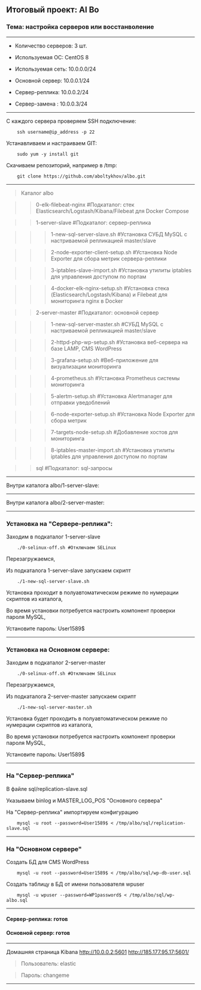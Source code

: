 ## Итоговый проект: Al Bo

### Тема: настройка серверов или восстанволение

---

- Количество серверов: 3 шт.

- Используемая ОС: CentOS 8

- Используемая сеть: 10.0.0.0/24

- Основной сервер: 10.0.0.1/24

- Сервер-реплика: 10.0.0.2/24

- Сервер-замена : 10.0.0.3/24 

---

С каждого сервера проверяем SSH подключение: 

        ssh username@ip_address -p 22

Устанавливаем и настраиваем GIT: 

        sudo yum -y install git

Скачиваем репозиторий, например в /tmp: 

        git clone https://github.com/aboltykhov/albo.git

---

> Каталог albo

>> 0-elk-filebeat-nginx		#Подкаталог: стек Elasticsearch/Logstash/Kibana/Filebeat для Docker Compose

>> 1-server-slave				#Подкаталог: сервер-реплика

>>> 1-new-sql-server-slave.sh		#Установка СУБД MySQL c настриваемой репликацией master/slave

>>> 2-node-exporter-client-setup.sh	#Установка Node Exporter для сбора метрик сервера-реплики

>>> 3-iptables-slave-import.sh		#Установка утилиты iptables для управления доступом по портам

>>> 4-docker-elk-nginx-setup.sh		#Установка стека (Elasticsearch/Logstash/Kibana) и Filebeat для мониторинга nginx в Docker

>> 2-server-master			#Подкаталог: основной сервер

>>> 1-new-sql-server-master.sh	#СУБД MySQL c настриваемой репликацией master/slave

>>> 2-httpd-php-wp-setup.sh		#Установка веб-сервера на базе LAMP, CMS WordPress

>>> 3-grafana-setup.sh			#Веб-приложение для визуализации мониторинга

>>> 4-prometheus.sh				#Установка Prometheus системы мониторинга 

>>> 5-alertm-setup.sh			#Установка Alertmanager для отправки уведоблений

>>> 6-node-exporter-setup.sh		#Установка Node Exporter для сбора метрик

>>> 7-targets-node-setup.sh		#Добавление хостов для мониторинга

>>> 8-iptables-master-import.sh	#Установка утилиты iptables для управления доступом по портам

>> sql					      	#Подкаталог: sql-запросы 

---

Внутри каталога albo/1-server-slave:

---

Внутри каталога albo/2-server-master:

---

### Установка на "Сервере-реплика":

Заходим в подкаталог 1-server-slave

        ./0-selinux-off.sh #Отключаем SELinux

Перезагружаемся,

Из подкаталога 1-server-slave запускаем скрипт 

        ./1-new-sql-server-slave.sh

Установка проходит в полуавтоматическом режиме по нумерации скриптов из каталога,

Во время установки потребуется настроить компонент проверки пароля MySQL, 

Установите пароль: User1589$

---

### Установка на Основном сервере:

Заходим в подкаталог 2-server-master

        ./0-selinux-off.sh #Отключаем SELinux

Перезагружаемся,

Из подкаталога 2-server-master запускаем скрипт  

        ./1-new-sql-server-master.sh

Установка будет проходить в полуавтоматическом режиме по нумерации скриптов из каталога,

Во время установки потребуется настроить компонент проверки пароля MySQL, 

Установите пароль: User1589$

---

### На "Сервер-реплика"

В файле sql/replication-slave.sql

Указываем binlog и MASTER_LOG_POS "Основного сервера"

На "Сервер-реплика" импортируем конфигурацию

        mysql -u root --password=User1589$ < /tmp/albo/sql/replication-slave.sql

---

### На "Основном сервере"

Создать БД для CMS WordPress

        mysql -u root --password=User1589$ < /tmp/albo/sql/wp-db-user.sql

Создать таблицу в БД от имени пользователя wpuser

        mysql -u wpuser --password=WP1password$ < /tmp/albo/sql/wp-albo.sql

---

#### Сервер-реплика: готов

#### Основной сервер: готов

---

Домашняя страница Kibana http://10.0.0.2:5601 http://185.177.95.17:5601/

> Пользователь: elastic

> Пароль: changeme

---
